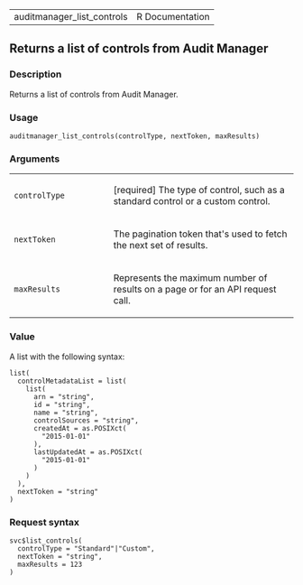 <table style="width: 100%;">
<tbody>
<tr class="odd">
<td>auditmanager_list_controls</td>
<td style="text-align: right;">R Documentation</td>
</tr>
</tbody>
</table>

## Returns a list of controls from Audit Manager

### Description

Returns a list of controls from Audit Manager.

### Usage

    auditmanager_list_controls(controlType, nextToken, maxResults)

### Arguments

<table>
<colgroup>
<col style="width: 35%" />
<col style="width: 65%" />
</colgroup>
<tbody>
<tr class="odd">
<td><code
id="auditmanager_list_controls_:_controlType">controlType</code></td>
<td><p>[required] The type of control, such as a standard control or a
custom control.</p></td>
</tr>
<tr class="even">
<td><code
id="auditmanager_list_controls_:_nextToken">nextToken</code></td>
<td><p>The pagination token that's used to fetch the next set of
results.</p></td>
</tr>
<tr class="odd">
<td><code
id="auditmanager_list_controls_:_maxResults">maxResults</code></td>
<td><p>Represents the maximum number of results on a page or for an API
request call.</p></td>
</tr>
</tbody>
</table>

### Value

A list with the following syntax:

    list(
      controlMetadataList = list(
        list(
          arn = "string",
          id = "string",
          name = "string",
          controlSources = "string",
          createdAt = as.POSIXct(
            "2015-01-01"
          ),
          lastUpdatedAt = as.POSIXct(
            "2015-01-01"
          )
        )
      ),
      nextToken = "string"
    )

### Request syntax

    svc$list_controls(
      controlType = "Standard"|"Custom",
      nextToken = "string",
      maxResults = 123
    )
